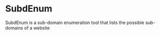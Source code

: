 # SubdEnum
SubdEnum is a sub-domain enumeration tool that lists the possible sub-domains of a website
